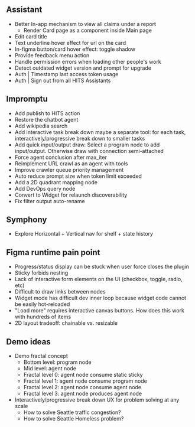## Assistant

- Better In-app mechanism to view all claims under a report
  - Render Card page as a component inside Main page
- Edit card title
- Text underline hover effect for url on the card
- In-figma button/card hover effect: toggle shadow
- Provide feedback menu action
- Handle permission errors when loading other people's work
- Detect outdated widget version and prompt for upgrade
- Auth | Timestamp last access token usage
- Auth | Sign out from all HITS Assistants

## Impromptu

- Add publish to HITS action
- Restore the chatbot agent
- Add wikipedia search
- Add interactive task break down maybe a separate tool: for each task, interactively/progressive break down to smaller tasks
- Add quick input/output draw. Select a program node to add input/output. Otherwise draw with connection semi-attached
- Force agent conclusion after max_iter
- Reimplement URL crawl as an agent with tools
- Improve crawler queue priority management
- Auto reduce prompt size when token limit exceeded
- Add a 2D quadrant mapping node
- Add DevOps query node
- Convert to Widget for relaunch discoverability
- Fix filter output auto-rename

## Symphony

- Explore Horizontal + Vertical nav for shelf + state history

## Figma runtime pain point

- Progress/status display can be stuck when user force closes the plugin
- Sticky forbids nesting
- Lack of interactive form elements on the UI (checkbox, toggle, radio, etc)
- Difficult to draw links between nodes
- Widget mode has difficult dev inner loop because widget code cannot be easily hot-reloaded
- "Load more" requires interactive canvas buttons. How does this work with hundreds of items
- 2D layout tradeoff: chainable vs. resizable

## Demo ideas

- Demo fractal concept
  - Bottom level: program node
  - Mid level: agent node
  - Fractal level 0: agent node consume static sticky
  - Fractal level 1: agent node consume program node
  - Fractal level 2: agent node consume agent node
  - Fractal level 3: agent node produces agent node
- Interactively/progressive break down UX for problem solving at any scale
  - How to solve Seattle traffic congestion?
  - How to solve Seattle Homeless problem?
